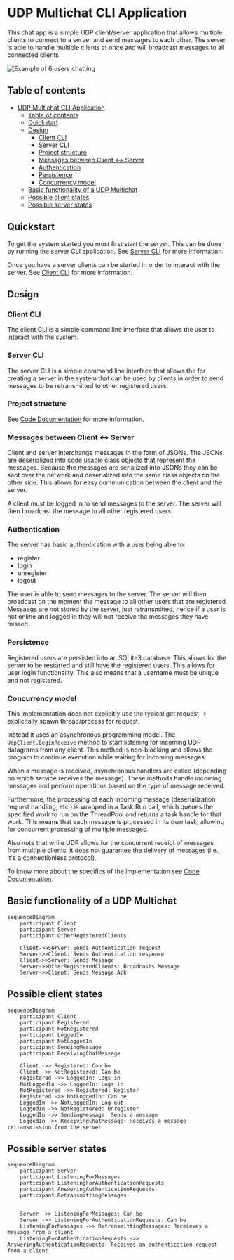 # UDP Multichat CLI Application

This chat app is a simple UDP client/server application that allows multiple clients
to connect to a server and send messages to each other. The server is able to handle
multiple clients at once and will broadcast messages to all connected clients.

![Example of 6 users chatting](images/gif6users.gif)

## Table of contents

- [UDP Multichat CLI Application](#udp-multichat-cli-application)
  - [Table of contents](#table-of-contents)
  - [Quickstart](#quickstart)
  - [Design](#design)
    - [Client CLI](#client-cli)
    - [Server CLI](#server-cli)
    - [Project structure](#project-structure)
    - [Messages between Client \<-\> Server](#messages-between-client---server)
    - [Authentication](#authentication)
    - [Persistence](#persistence)
    - [Concurrency model](#concurrency-model)
  - [Basic functionality of a UDP Multichat](#basic-functionality-of-a-udp-multichat)
  - [Possible client states](#possible-client-states)
  - [Possible server states](#possible-server-states)

## Quickstart

To get the system started you must first start the server. This can be done by running the server CLI application.
See [Server CLI](server/index.md) for more information.

Once you have a server clients can be started in order to interact with the server. See [Client CLI](client/index.md) for more information.

## Design

### Client CLI

The client CLI is a simple command line interface that allows the user to interact with the system.

### Server CLI

The server CLI is a simple command line interface that allows the for creating a server in the system that can be used by clients in order to send messages to be retransmitted to other registered users.

### Project structure

See [Code Documentation](/api/index.md) for more information.

### Messages between Client <-> Server

Client and server interchange messages in the form of JSONs. The JSONs are deserialized into code usable class objects that represent the messages. Because the messages are serialized into JSONs they can be sent over the network and deserialized into the same class objects on the other side. This allows for easy communication between the client and the server.

A client must be logged in to send messages to the server. The server will then broadcast the message to all other registered users.

### Authentication

The server has basic authentication with a user being able to:

- register
- login
- unregister
- logout

The user is able to send messages to the server. The server will then broadcast on the moment the message to all other users that
are registered. Messaegs are not stored by the server, just retransmitted, hence if a user is not online and logged in they will not receive the messages they have missed.

### Persistence

Registered users are persisted into an SQLite3 database. This allows for the server to be restarted and still have the registered users. This allows for user login functionality. This also means that a username must be unique and not registered.

### Concurrency model

This implementation does not explicitly use the typical get request -> explicitally spawn thread/process for request.

Instead it uses an asynchronous programming model. The `UdpClient.BeginReceive` method to start listening for incoming UDP datagrams from any client. This method is non-blocking and allows the program to continue execution while waiting for incoming messages.

When a message is received, asynchronous handlers are called (depending on which service receives the message). These methods handle incoming messages and perform operations based on the type of message received.

Furthermore, the processing of each incoming message (deserialization, request handling, etc.) is wrapped in a Task.Run call, which queues the specified work to run on the ThreadPool and returns a task handle for that work. This means that each message is processed in its own task, allowing for concurrent processing of multiple messages.

Also note that while UDP allows for the concurrent receipt of messages from multiple clients, it does not guarantee the delivery of messages (i.e., it's a connectionless protocol).

To know more about the specifics of the implementation see [Code Documentation](/api/index.md).

## Basic functionality of a UDP Multichat

```mermaid
sequenceDiagram
    participant Client
    participant Server
    participant OtherRegisteredClients

    Client->>Server: Sends Authentication request
    Server->>Client: Sends Authentication response
    Client->>Server: Sends Message
    Server->>OtherRegisteredClients: Broadcasts Message
    Server->>Client: Sends Message Ack
```

## Possible client states

```mermaid
sequenceDiagram
    participant Client
    participant Registered
    participant NotRegistered
    participant LoggedIn
    participant NotLoggedIn
    participant SendingMessage
    participant ReceivingChatMessage

    Client ->> Registered: Can be
    Client ->> NotRegistered: Can be
    Registered ->> LoggedIn: Logs in
    NotLoggedIn ->> LoggedIn: Logs in
    NotRegistered ->> Registered: Register
    Registered ->> NotLoggedIn: Can be
    LoggedIn ->> NotLoggedIn: Log out
    LoggedIn ->> NotRegistered: Unregister
    LoggedIn ->> SendingMessage: Sends a message
    LoggedIn ->> ReceivingChatMessage: Receives a message retransmission from the server
```

## Possible server states

```mermaid
sequenceDiagram
    participant Server
    participant ListeningForMessages
    participant ListeningForAuthenticationRequests
    participant AnsweringAuthenticationRequests
    participant RetransmittingMessages

   
    Server ->> ListeningForMessages: Can be
    Server ->> ListeningForAuthenticationRequests: Can be
    ListeningForMessages ->> RetransmittingMessages: Receieves a message from a client
    ListeningForAuthenticationRequests ->>  AnsweringAuthenticationRequests: Receives an authentication request from a client 
```
